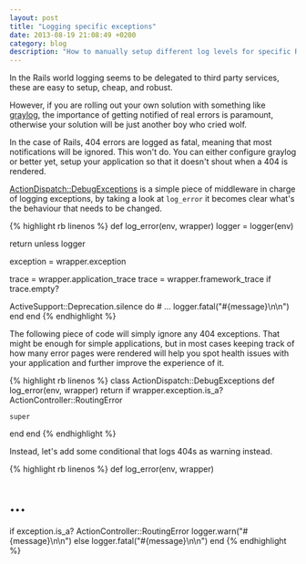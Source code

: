 ```yaml
---
layout: post
title: "Logging specific exceptions"
date: 2013-08-19 21:08:49 +0200
category: blog
description: "How to manually setup different log levels for specific Rails exceptions."
---
```


In the Rails world logging seems to be delegated to third party services, these are easy to setup, cheap, and robust.

However, if you are rolling out your own solution with something like [graylog](//graylog2.org), the importance of getting notified of real errors is paramount, otherwise your solution will be just another boy who cried wolf.

In the case of Rails, 404 errors are logged as fatal, meaning that most notifications will be ignored. This won't do. You can either configure graylog or better yet, setup your application so that it doesn't shout when a 404 is rendered.

[ActionDispatch::DebugExceptions](http://api.rubyonrails.org/classes/ActionDispatch/DebugExceptions.html) is a simple piece of middleware in charge of logging exceptions, by taking a look at ``log_error`` it becomes clear what's the behaviour that needs to be changed.


{% highlight rb linenos %}
def log_error(env, wrapper)
  logger = logger(env)

  return unless logger

  exception = wrapper.exception

  trace = wrapper.application_trace
  trace = wrapper.framework_trace if trace.empty?

  ActiveSupport::Deprecation.silence do
    # ...
    logger.fatal("#{message}\n\n")
  end
end
{% endhighlight %}

The following piece of code will simply ignore any 404 exceptions. That might be enough for simple applications, but in most cases keeping track of how many error pages were rendered will help you spot health issues with your application and further improve the experience of it.

{% highlight rb linenos %}
class ActionDispatch::DebugExceptions
  def log_error(env, wrapper)
    return if wrapper.exception.is_a? ActionController::RoutingError

    super
  end
end
{% endhighlight %}

Instead, let's add some conditional that logs 404s as warning instead.

{% highlight rb linenos %}
def log_error(env, wrapper)
  # ...
  if exception.is_a? ActionController::RoutingError
    logger.warn("#{message}\n\n")
  else
    logger.fatal("#{message}\n\n")
 end
{% endhighlight %}
